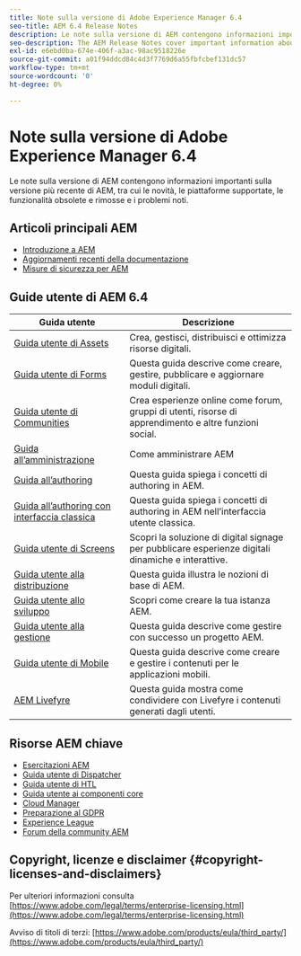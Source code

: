 ```yaml
---
title: Note sulla versione di Adobe Experience Manager 6.4
seo-title: AEM 6.4 Release Notes
description: Le note sulla versione di AEM contengono informazioni importanti sulla versione più recente di AEM, tra cui le novità, le piattaforme supportate, le funzionalità obsolete e rimosse e i problemi noti.
seo-description: The AEM Release Notes cover important information about the latest release of AEM, including what's new, supported platforms, deprecated and removed features, and known issues.
exl-id: e6ebd0ba-674e-406f-a3ac-98ac9518226e
source-git-commit: a01f94ddcd84c4d3f7769d6a55fbfcbef131dc57
workflow-type: tm+mt
source-wordcount: '0'
ht-degree: 0%

---
```


# Note sulla versione di Adobe Experience Manager 6.4

Le note sulla versione di AEM contengono informazioni importanti sulla versione più recente di AEM, tra cui le novità, le piattaforme supportate, le funzionalità obsolete e rimosse e i problemi noti.

## Articoli principali AEM

* [Introduzione a AEM](https://experienceleague.adobe.com/docs/experience-manager-cloud-service/overview/home.html?lang=it)
* [Aggiornamenti recenti della documentazione](https://helpx.adobe.com/experience-manager/documentation-updates.html)
* [Misure di sicurezza per AEM](/help/sites-administering/security-checklist.md)

## Guide utente di AEM 6.4

| Guida utente | Descrizione |
|--- |---|
| [Guida utente di Assets](/help/assets/home.md) | Crea, gestisci, distribuisci e ottimizza risorse digitali. |
| [Guida utente di Forms](/help/forms/home.md) | Questa guida descrive come creare, gestire, pubblicare e aggiornare moduli digitali. |
| [Guida utente di Communities](/help/communities/home.md) | Crea esperienze online come forum, gruppi di utenti, risorse di apprendimento e altre funzioni social. |
| [Guida all’amministrazione](/help/sites-administering/home.md) | Come amministrare AEM |
| [Guida all’authoring](/help/sites-authoring/home.md) | Questa guida spiega i concetti di authoring in AEM. |
| [Guida all’authoring con interfaccia classica](/help/sites-classic-ui-authoring/home.md) | Questa guida spiega i concetti di authoring in AEM nell’interfaccia utente classica. |
| [Guida utente di Screens](https://docs.adobe.com/content/help/it/experience-manager-screens/user-guide/aem-screens-introduction.html) | Scopri la soluzione di digital signage per pubblicare esperienze digitali dinamiche e interattive. |
| [Guida utente alla distribuzione](/help/sites-deploying/home.md) | Questa guida illustra le nozioni di base di AEM. |
| [Guida utente allo sviluppo](/help/sites-developing/home.md) | Scopri come creare la tua istanza AEM. |
| [Guida utente alla gestione](/help/managing/home.md) | Questa guida descrive come gestire con successo un progetto AEM. |
| [Guida utente di Mobile](/help/mobile/home.md) | Questa guida descrive come creare e gestire i contenuti per le applicazioni mobili. |
| [AEM Livefyre](https://docs.adobe.com/content/help/en/livefyre/using/home.html) | Questa guida mostra come condividere con Livefyre i contenuti generati dagli utenti. |

## Risorse AEM chiave

* [Esercitazioni AEM](https://helpx.adobe.com/experience-manager/kt/index/aem-6-4-videos.html)
* [Guida utente di Dispatcher](https://docs.adobe.com/content/help/it-IT/experience-manager-dispatcher/using/dispatcher.html)
* [Guida utente di HTL](https://docs.adobe.com/content/help/it-IT/experience-manager-htl/using/overview.html)
* [Guida utente ai componenti core](https://docs.adobe.com/content/help/it-IT/experience-manager-core-components/using/introduction.html)
* [Cloud Manager](https://experienceleague.adobe.com/docs/experience-manager-cloud-manager/using/introduction-to-cloud-manager.html?lang=en)
* [Preparazione al GDPR](/help/managing/data-protection-and-privacy.md)
* [Experience League](https://experienceleague.adobe.com/?promoid=K42KVXHD&amp;mv=other&amp;lang=it#home)
* [Forum della community AEM](https://forums.adobe.com/community/experience-cloud/marketing-cloud/experience-manager)

## Copyright, licenze e disclaimer {#copyright-licenses-and-disclaimers}

Per ulteriori informazioni consulta [https://www.adobe.com/legal/terms/enterprise-licensing.html](https://www.adobe.com/legal/terms/enterprise-licensing.html)

Avviso di titoli di terzi: [https://www.adobe.com/products/eula/third_party/](https://www.adobe.com/products/eula/third_party/)
